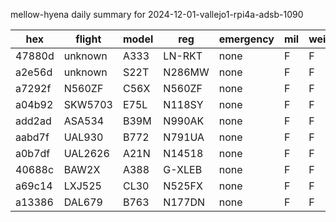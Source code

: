 mellow-hyena daily summary for 2024-12-01-vallejo1-rpi4a-adsb-1090

|hex|flight|model|reg|emergency|mil|weirdo|
|--|--|--|--|--|--|--|
|47880d|unknown|A333|LN-RKT|none|F|F|
|a2e56d|unknown|S22T|N286MW|none|F|F|
|a7292f|N560ZF|C56X|N560ZF|none|F|F|
|a04b92|SKW5703|E75L|N118SY|none|F|F|
|add2ad|ASA534|B39M|N990AK|none|F|F|
|aabd7f|UAL930|B772|N791UA|none|F|F|
|a0b7df|UAL2626|A21N|N14518|none|F|F|
|40688c|BAW2X|A388|G-XLEB|none|F|F|
|a69c14|LXJ525|CL30|N525FX|none|F|F|
|a13386|DAL679|B763|N177DN|none|F|F|
